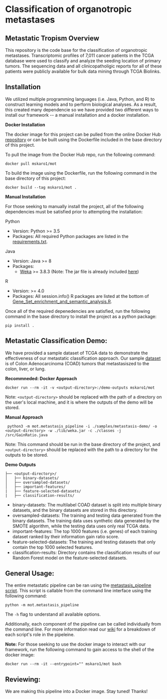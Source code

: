 # Classification of organotropic metastases

## Metastatic Tropism Overview

This repository is the code base for the classification of organotropic metastases. Transcriptomic profiles of 7,011 cancer patients in the TCGA database were used to classify and analyze the seeding location of primary tumors. The sequencing data and all clinicopatholigic reports for all of these patients were publicly available for bulk data mining through TCGA Biolinks.

## Installation
We utilized multiple programming languages (i.e. Java, Python, and R) to construct learning models and to perform biological analyses. As a result, this created many dependencie so we have provided two different ways to install our framework -- a manual installation and a docker installation.

**Docker Installation**

The docker image for this project can be pulled from the online Docker Hub [repository](https://hub.docker.com/r/marcdh3/mot) or can be built using the Dockerfile included in the base directory of this project.

To pull the image from the Docker Hub repo, run the following command:
```
docker pull mskaro1/mot
```

To build the image using the Dockerfile, run the following command in the base directory of this project:
```
docker build --tag mskaro1/mot .
```

**Manual Installation**

For those seeking to manually install the project, all of the following dependencies must be satisfied prior to attempting the installation:

Python
- Version: Python >= 3.5
- Packages: All required Python packages are listed in the [requirements.txt](./requirements.txt).

Java
- Version: Java >= 8
- Packages:
  - [Weka](https://www.cs.waikato.ac.nz/ml/weka/index.html) >= 3.8.3 (Note: The jar file is already included [here](./lib/weka.jar))
  
R
- Version: >= 4.0
- Packages: All session.info() R packages are listed at the bottom of [Gene_Set_enrichment_and_semantic_analysis.R](feature-recapture/Gene_Set_enrichment_and_semantic_analysis.R).

Once all of the required depenedencies are satisfied, run the following command in the base directory to install the project as a python package:
```
pip install .
```

## Metastatic Classification Demo:
We have provided a sample dataset of TCGA data to demonstrate the effectiveness of our metastatic classification approach. Our sample [dataset](./samples/metastasis-demo/TCGA-COAD_metastatic_data_RNAseq.csv) is of Colon Adenocarcinoma (COAD) tumors that metastasiszed to the colon, liver, or lung.

**Recommneded: Docker Approach**
```
docker run --rm -it -v <output-directory>:/demo-outputs mskaro1/mot
```
Note: `<output-directory>` should be replaced with the path of a directory on the user's local machine, and it is where the outputs of the demo will be stored.
  
**Manual Approach**
```
 python3 -m mot.metastasis_pipeline -i ./samples/metastasis-demo/ -o <output-directory> -w ./lib/weka.jar -c ./classes -j /src/GainRatio.java
```
Note: This command should be run in the base directory of the project, and `<output-directory>` should be replaced with the path to a directory for the outputs to be stored.
  
**Demo Outputs**
```
├── <output-directory>/
│   ├── binary-datasets/
│   ├── oversampled-datasets/
│   ├── important-features/
|   ├── feature-selected-datasets/
|   ├── classification-results/
```
- binary-datasets: The multilabel COAD dataset is split into multiple binary datasets, and the binary datasets are stored in this directory. 
- oversampled-datasets: The training and testing data generated from the binary datasets. The training data uses synthetic data generated by the SMOTE algorithm, while the testing data uses only real TCGA data.
- important-features: The top 1000 features (i.e. genes) of each training dataset ranked by their information gain ratio score.
- feature-selected-datasets: The training and testing datasets that only contain the top 1000 selected features.
- classification-results: Directory contains the classification results of our Random Forest model on the feature-selected datasets.

## General Usage:
The entire metastatic pipeline can be ran using the [metastasis_pipeline script](./src/metastasis_pipeline.py). This script is callable from the command line interface using the following command: 

```python -m mot.metastasis_pipeline``` 

The `-h` flag to understand all available options. 

Additionally, each component of the pipeline can be called individually from the command line. For more information read our [wiki](./) for a breakdown of each script's role in the pipeleine.

**Note:** For those seeking to use the docker image to interact with our framework, run the following command to gain access to the shell of the docker image:
```
docker run --rm -it --entrypoint="" mskaro1/mot bash
```
## Reviewing:

We are making this pipeline into a Docker image. Stay tuned!
Thanks!
